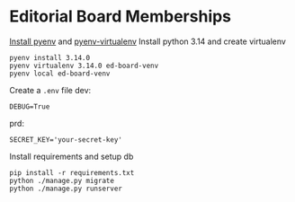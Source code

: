 # Editorial Board Memberships

[Install pyenv](https://github.com/pyenv/pyenv?tab=readme-ov-file#installation) and [pyenv-virtualenv](https://github.com/pyenv/pyenv-virtualenv)
Install python 3.14 and create virtualenv
```
pyenv install 3.14.0
pyenv virtualenv 3.14.0 ed-board-venv
pyenv local ed-board-venv
```
Create a `.env` file
dev:
```
DEBUG=True
```
prd:
```
SECRET_KEY='your-secret-key'
```
Install requirements and setup db
```
pip install -r requirements.txt
python ./manage.py migrate
python ./manage.py runserver
```
